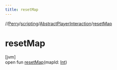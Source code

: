 ```yaml
---
title: resetMap
---
```

//[Perry](../../../index.html)/[scripting](../index.html)/[AbstractPlayerInteraction](index.html)/[resetMap](reset-map.html)



# resetMap



[jvm]\
open fun [resetMap](reset-map.html)(mapId: [Int](https://kotlinlang.org/api/latest/jvm/stdlib/kotlin/-int/index.html))




